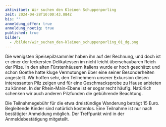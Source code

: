 ```yaml
---
aktivitaet: Wir suchen den Kleinen Schuppenporling
zeit: 2024-04-28T10:00:43.084Z
bis: ""
anmeldung_offen: true
anmeldung_noetig: true
published: true
bilder:
  - /bilder/wir_suchen_den-kleinen_schuppenporling_01_dg.png
---
```

Die wenigsten Speisepilzsammler haben ihn auf der Rechnung, und doch ist er einer der leckersten Delikatessen im nicht leicht überschaubaren Reich der Pilze.  In den alten Fürstenhäusern Italiens wurde er hoch geschätzt und schon Goethe hatte kluge Vermutungen über eine seiner Besonderheiten angestellt. Wir hoffen sehr, den Teilnehmern unserer Exkursion diesen interessanten Pilz  zeigen und für eine Geschmacksprobe zu Hause anbieten zu können. In der Rhein-Main-Ebene ist er sogar recht häufig. Natürlich schenken wir auch anderen Pilzfunden die gebührende Beachtung.

Die Teilnahmegebühr für die etwa dreistündige Wanderung beträgt 15 Euro. Begleitende Kinder sind natürlich kostenlos. Eine Teilnahme ist nur nach bestätigter Anmeldung möglich. Der Treffpunkt wird in der Anmeldebestätigung mitgeteilt.
